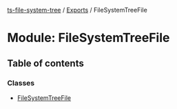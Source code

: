[ts-file-system-tree](../README.md) / [Exports](../modules.md) / FileSystemTreeFile

# Module: FileSystemTreeFile

## Table of contents

### Classes

- [FileSystemTreeFile](../classes/FileSystemTreeFile.FileSystemTreeFile.md)
